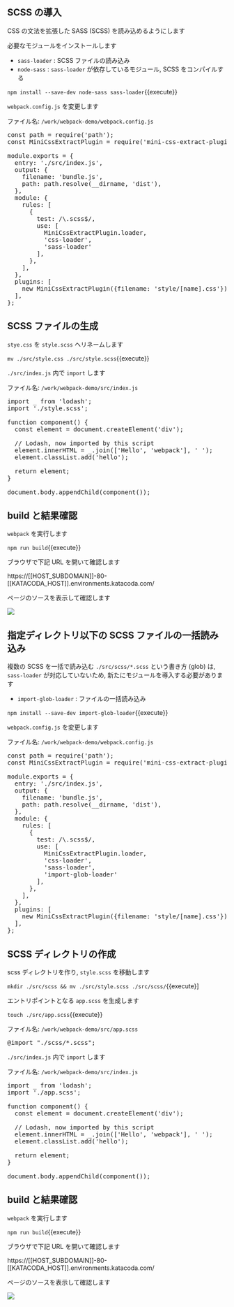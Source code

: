 ## SCSS の導入

CSS の文法を拡張した SASS (SCSS) を読み込めるようにします

必要なモジュールをインストールします

- `sass-loader` : SCSS ファイルの読み込み
- `node-sass` : `sass-loader` が依存しているモジュール, SCSS をコンパイルする

`npm install --save-dev node-sass sass-loader`{{execute}}

`webpack.config.js` を変更します

ファイル名: `/work/webpack-demo/webpack.config.js`

<pre class="file" data-filename="/work/webpack-demo/webpack.config.js" data-target="replace">
const path = require('path');
const MiniCssExtractPlugin = require('mini-css-extract-plugin');

module.exports = {
  entry: './src/index.js',
  output: {
    filename: 'bundle.js',
    path: path.resolve(__dirname, 'dist'),
  },
  module: {
    rules: [
      {
        test: /\.scss$/,
        use: [
          MiniCssExtractPlugin.loader,
          'css-loader',
          'sass-loader'
        ],
      },
    ],
  },
  plugins: [
    new MiniCssExtractPlugin({filename: 'style/[name].css'})
  ],
};
</pre>

## SCSS ファイルの生成

`stye.css` を `style.scss` ヘリネームします

`mv ./src/style.css ./src/style.scss`{{execute}}

`./src/index.js` 内で `import` します

ファイル名: `/work/webpack-demo/src/index.js`

<pre class="file" data-filename="/work/webpack-demo/src/index.js" data-target="replace">
import _ from 'lodash';
import './style.scss';

function component() {
  const element = document.createElement('div');

  // Lodash, now imported by this script
  element.innerHTML = _.join(['Hello', 'webpack'], ' ');
  element.classList.add('hello');

  return element;
}

document.body.appendChild(component());
</pre>

## build と結果確認

`webpack` を実行します

`npm run build`{{execute}}

ブラウザで下記 URL を開いて確認します

https://[[HOST_SUBDOMAIN]]-80-[[KATACODA_HOST]].environments.katacoda.com/

ページのソースを表示して確認します

![](https://i.gyazo.com/f7b33664971e5dcc125f304ba2d1d0e7.png)

## 指定ディレクトリ以下の SCSS ファイルの一括読み込み

複数の SCSS を一括で読み込む `./src/scss/*.scss` という書き方 (glob) は, `sass-loader` が対応していないため, 新たにモジュールを導入する必要があります

- `import-glob-loader` : ファイルの一括読み込み

`npm install --save-dev import-glob-loader`{{execute}}

`webpack.config.js` を変更します

ファイル名: `/work/webpack-demo/webpack.config.js`

<pre class="file" data-filename="/work/webpack-demo/webpack.config.js" data-target="replace">
const path = require('path');
const MiniCssExtractPlugin = require('mini-css-extract-plugin');

module.exports = {
  entry: './src/index.js',
  output: {
    filename: 'bundle.js',
    path: path.resolve(__dirname, 'dist'),
  },
  module: {
    rules: [
      {
        test: /\.scss$/,
        use: [
          MiniCssExtractPlugin.loader,
          'css-loader',
          'sass-loader',
          'import-glob-loader'
        ],
      },
    ],
  },
  plugins: [
    new MiniCssExtractPlugin({filename: 'style/[name].css'})
  ],
};
</pre>

## SCSS ディレクトリの作成

scss ディレクトリを作り, `style.scss` を移動します

`mkdir ./src/scss && mv ./src/style.scss ./src/scss/`{{execute}]

エントリポイントとなる `app.scss` を生成します

`touch ./src/app.scss`{{execute}}

ファイル名: `/work/webpack-demo/src/app.scss`

<pre class="file" data-filename="/work/webpack-demo/src/app.scss" data-target="replace">
@import "./scss/*.scss";
</pre>

`./src/index.js` 内で `import` します

ファイル名: `/work/webpack-demo/src/index.js`

<pre class="file" data-filename="/work/webpack-demo/src/index.js" data-target="replace">
import _ from 'lodash';
import './app.scss';

function component() {
  const element = document.createElement('div');

  // Lodash, now imported by this script
  element.innerHTML = _.join(['Hello', 'webpack'], ' ');
  element.classList.add('hello');

  return element;
}

document.body.appendChild(component());
</pre>

## build と結果確認

`webpack` を実行します

`npm run build`{{execute}}

ブラウザで下記 URL を開いて確認します

https://[[HOST_SUBDOMAIN]]-80-[[KATACODA_HOST]].environments.katacoda.com/

ページのソースを表示して確認します

![](https://i.gyazo.com/f7b33664971e5dcc125f304ba2d1d0e7.png)
